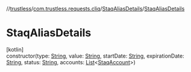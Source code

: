 //[trustless](../../../index.md)/[com.trustless.requests.cliq](../index.md)/[StaqAliasDetails](index.md)/[StaqAliasDetails](-staq-alias-details.md)

# StaqAliasDetails

[kotlin]\
constructor(type: [String](https://kotlinlang.org/api/latest/jvm/stdlib/kotlin/-string/index.html), value: [String](https://kotlinlang.org/api/latest/jvm/stdlib/kotlin/-string/index.html), startDate: [String](https://kotlinlang.org/api/latest/jvm/stdlib/kotlin/-string/index.html), expirationDate: [String](https://kotlinlang.org/api/latest/jvm/stdlib/kotlin/-string/index.html), status: [String](https://kotlinlang.org/api/latest/jvm/stdlib/kotlin/-string/index.html), accounts: [List](https://kotlinlang.org/api/latest/jvm/stdlib/kotlin.collections/-list/index.html)&lt;[StaqAccount](../-staq-account/index.md)&gt;)
